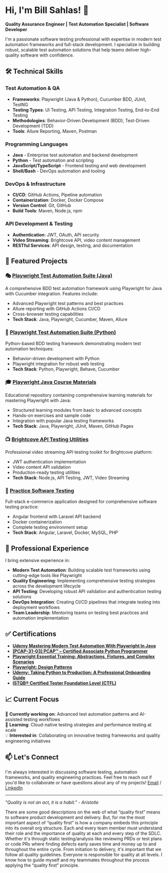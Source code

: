 # Hi, I'm Bill Sahlas! 👋

**Quality Assurance Engineer | Test Automation Specialist | Software Developer**

I'm a passionate software testing professional with expertise in modern test automation frameworks and full-stack development. I specialize in building robust, scalable test automation solutions that help teams deliver high-quality software with confidence.

## 🛠️ Technical Skills

### Test Automation & QA
- **Frameworks**: Playwright (Java & Python), Cucumber BDD, JUnit, TestNG
- **Testing Types**: UI Testing, API Testing, Integration Testing, End-to-End Testing
- **Methodologies**: Behavior-Driven Development (BDD), Test-Driven Development (TDD)
- **Tools**: Allure Reporting, Maven, Postman

### Programming Languages
- **Java** - Enterprise test automation and backend development
- **Python** - Test automation and scripting
- **JavaScript/TypeScript** - Frontend testing and web development
- **Shell/Bash** - DevOps automation and tooling

### DevOps & Infrastructure  
- **CI/CD**: GitHub Actions, Pipeline automation
- **Containerization**: Docker, Docker Compose
- **Version Control**: Git, GitHub
- **Build Tools**: Maven, Node.js, npm

### API Development & Testing
- **Authentication**: JWT, OAuth, API security
- **Video Streaming**: Brightcove API, video content management
- **RESTful Services**: API design, testing, and documentation

## 🚀 Featured Projects

### 🎭 [Playwright Test Automation Suite (Java)](https://github.com/sahlas/swag-labs-java-playwright-cucumber)
A comprehensive BDD test automation framework using Playwright for Java with Cucumber integration. Features include:
- Advanced Playwright test patterns and best practices
- Allure reporting with GitHub Actions CI/CD
- Cross-browser testing capabilities
- **Tech Stack**: Java, Playwright, Cucumber, Maven, Allure

### 🐍 [Playwright Test Automation Suite (Python)](https://github.com/sahlas/swag-labs-python-playwright-cucumber)
Python-based BDD testing framework demonstrating modern test automation techniques:
- Behavior-driven development with Python
- Playwright integration for robust web testing
- **Tech Stack**: Python, Playwright, Behave, Cucumber

### 🎓 [Playwright Java Course Materials](https://github.com/sahlas/playwright-in-java)
Educational repository containing comprehensive learning materials for mastering Playwright with Java:
- Structured learning modules from basic to advanced concepts
- Hands-on exercises and sample code
- Integration with popular Java testing frameworks
- **Tech Stack**: Java, Playwright, JUnit, Maven, GitHub Pages

### 📺 [Brightcove API Testing Utilities](https://github.com/sahlas/brightcove-base-util-api-testing)
Professional video streaming API testing toolkit for Brightcove platform:
- JWT authentication implementation
- Video content API validation
- Production-ready testing utilities
- **Tech Stack**: Node.js, API Testing, JWT, Video Streaming

### 🛒 [Practice Software Testing](https://github.com/sahlas/practice-software-testing)
Full-stack e-commerce application designed for comprehensive software testing practice:
- Angular frontend with Laravel API backend
- Docker containerization
- Complete testing environment setup
- **Tech Stack**: Angular, Laravel, Docker, MySQL, PHP

## 💼 Professional Experience

I bring extensive experience in:
- **Modern Test Automation**: Building scalable test frameworks using cutting-edge tools like Playwright
- **Quality Engineering**: Implementing comprehensive testing strategies across the development lifecycle  
- **API Testing**: Developing robust API validation and authentication testing solutions
- **DevOps Integration**: Creating CI/CD pipelines that integrate testing into deployment workflows
- **Team Leadership**: Mentoring teams on testing best practices and automation implementation

## ✅ Certifications
- **[Udemy Mastering Modern Test Automation With Playwright In Java](https://www.udemy.com/certificate/UC-c484c03a-a058-43fc-a5d4-f793578b95a0/)**
- **[[PCAP-31-03] PCAP™ – Certified Associate Python Programmer](https://www.credly.com/badges/74666fff-d676-4a7b-bc12-3b713d5d588d/linked_in_profile)**
- **[Playwright Essential Training: Abstractions, Fixtures, and Complex Scenarios](https://www.linkedin.com/learning/certificates/f6cd09f693a6fbe627f7dc27496ebb440c1ebe07a3c6832823d3bcd964e80bf9?lipi=urn%3Ali%3Apage%3Ad_flagship3_profile_view_base_certifications_details%3Bo3yZqnuoRtyHQWcpqSCEQg%3D%3D)**
- **[Playwright: Design Patterns](https://www.linkedin.com/learning/certificates/3df092c3223ccf046eb5a772c3bcd6f28a3f4a79e1154665dea7094574d56be3?lipi=urn%3Ali%3Apage%3Ad_flagship3_profile_view_base_certifications_details%3BzduVJdtDSjuCdvTNvWj%2BVA%3D%3D)**
- **[Udemy: Taking Python to Production: A Professional Onboarding Guide](https://www.udemy.com/certificate/UC-508e519a-24df-4eb3-9d30-2c2f17d6a921/?utm_campaign=email&utm_medium=email&utm_source=sendgrid.com)**
- **[ISTQB® Certified Tester Foundation Level (CTFL)]()**

## 📈 Current Focus

🔭 **Currently working on**: Advanced test automation patterns and AI-assisted testing workflows  
🌱 **Learning**: Cloud-native testing strategies and performance testing at scale  
💡 **Interested in**: Collaborating on innovative testing frameworks and quality engineering initiatives

## 📫 Let's Connect

I'm always interested in discussing software testing, automation frameworks, and quality engineering practices. Feel free to reach out if you'd like to collaborate or have questions about any of my projects!
[Email](mailto:bill.sahlas@gmail.com?subject=Connect) / [LinkedIn](https://www.linkedin.com/in/billsahlas/)

---
*"Quality is not an act, it is a habit." - Aristotle*

There are some good descriptions on the web of what “quality first” means to software product development and delivery. But, for me the most important aspect of “quality first” is how a company embeds this principle into its overall org structure.  Each and every team member must understand their role and the importance of quality at each and every step of the SDLC.   Whether it's through static testing/analysis like reviewing PRDs or test plans or code PRs where finding defects early saves time and money up to and throughout the entire cycle.  From initiation to delivery, it's important that we follow all quality guidelines.  Everyone is responsible for quality at all levels.  I know how to guide myself and my teammates throughout the process applying the “quality first” principle.
